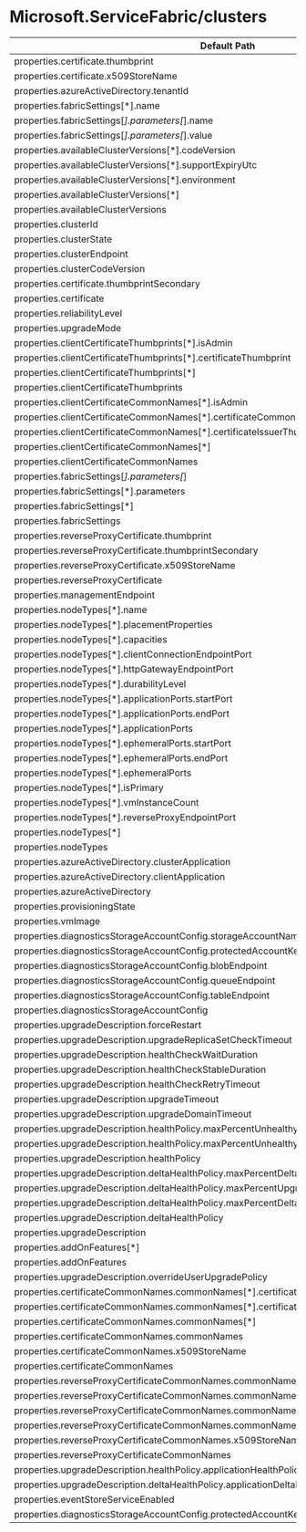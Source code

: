 # Microsoft.ServiceFabric/clusters

| Default Path | Alias |
|---|---|
| properties.certificate.thumbprint | Microsoft.ServiceFabric/clusters/certificate.thumbprint |
| properties.certificate.x509StoreName | Microsoft.ServiceFabric/clusters/certificate.x509StoreName |
| properties.azureActiveDirectory.tenantId | Microsoft.ServiceFabric/clusters/azureActiveDirectory.tenantId |
| properties.fabricSettings[*].name | Microsoft.ServiceFabric/clusters/fabricSettings[*].name |
| properties.fabricSettings[*].parameters[*].name | Microsoft.ServiceFabric/clusters/fabricSettings[*].parameters[*].name |
| properties.fabricSettings[*].parameters[*].value | Microsoft.ServiceFabric/clusters/fabricSettings[*].parameters[*].value |
| properties.availableClusterVersions[*].codeVersion | Microsoft.ServiceFabric/clusters/availableClusterVersions[*].codeVersion |
| properties.availableClusterVersions[*].supportExpiryUtc | Microsoft.ServiceFabric/clusters/availableClusterVersions[*].supportExpiryUtc |
| properties.availableClusterVersions[*].environment | Microsoft.ServiceFabric/clusters/availableClusterVersions[*].environment |
| properties.availableClusterVersions[*] | Microsoft.ServiceFabric/clusters/availableClusterVersions[*] |
| properties.availableClusterVersions | Microsoft.ServiceFabric/clusters/availableClusterVersions |
| properties.clusterId | Microsoft.ServiceFabric/clusters/clusterId |
| properties.clusterState | Microsoft.ServiceFabric/clusters/clusterState |
| properties.clusterEndpoint | Microsoft.ServiceFabric/clusters/clusterEndpoint |
| properties.clusterCodeVersion | Microsoft.ServiceFabric/clusters/clusterCodeVersion |
| properties.certificate.thumbprintSecondary | Microsoft.ServiceFabric/clusters/certificate.thumbprintSecondary |
| properties.certificate | Microsoft.ServiceFabric/clusters/certificate |
| properties.reliabilityLevel | Microsoft.ServiceFabric/clusters/reliabilityLevel |
| properties.upgradeMode | Microsoft.ServiceFabric/clusters/upgradeMode |
| properties.clientCertificateThumbprints[*].isAdmin | Microsoft.ServiceFabric/clusters/clientCertificateThumbprints[*].isAdmin |
| properties.clientCertificateThumbprints[*].certificateThumbprint | Microsoft.ServiceFabric/clusters/clientCertificateThumbprints[*].certificateThumbprint |
| properties.clientCertificateThumbprints[*] | Microsoft.ServiceFabric/clusters/clientCertificateThumbprints[*] |
| properties.clientCertificateThumbprints | Microsoft.ServiceFabric/clusters/clientCertificateThumbprints |
| properties.clientCertificateCommonNames[*].isAdmin | Microsoft.ServiceFabric/clusters/clientCertificateCommonNames[*].isAdmin |
| properties.clientCertificateCommonNames[*].certificateCommonName | Microsoft.ServiceFabric/clusters/clientCertificateCommonNames[*].certificateCommonName |
| properties.clientCertificateCommonNames[*].certificateIssuerThumbprint | Microsoft.ServiceFabric/clusters/clientCertificateCommonNames[*].certificateIssuerThumbprint |
| properties.clientCertificateCommonNames[*] | Microsoft.ServiceFabric/clusters/clientCertificateCommonNames[*] |
| properties.clientCertificateCommonNames | Microsoft.ServiceFabric/clusters/clientCertificateCommonNames |
| properties.fabricSettings[*].parameters[*] | Microsoft.ServiceFabric/clusters/fabricSettings[*].parameters[*] |
| properties.fabricSettings[*].parameters | Microsoft.ServiceFabric/clusters/fabricSettings[*].parameters |
| properties.fabricSettings[*] | Microsoft.ServiceFabric/clusters/fabricSettings[*] |
| properties.fabricSettings | Microsoft.ServiceFabric/clusters/fabricSettings |
| properties.reverseProxyCertificate.thumbprint | Microsoft.ServiceFabric/clusters/reverseProxyCertificate.thumbprint |
| properties.reverseProxyCertificate.thumbprintSecondary | Microsoft.ServiceFabric/clusters/reverseProxyCertificate.thumbprintSecondary |
| properties.reverseProxyCertificate.x509StoreName | Microsoft.ServiceFabric/clusters/reverseProxyCertificate.x509StoreName |
| properties.reverseProxyCertificate | Microsoft.ServiceFabric/clusters/reverseProxyCertificate |
| properties.managementEndpoint | Microsoft.ServiceFabric/clusters/managementEndpoint |
| properties.nodeTypes[*].name | Microsoft.ServiceFabric/clusters/nodeTypes[*].name |
| properties.nodeTypes[*].placementProperties | Microsoft.ServiceFabric/clusters/nodeTypes[*].placementProperties |
| properties.nodeTypes[*].capacities | Microsoft.ServiceFabric/clusters/nodeTypes[*].capacities |
| properties.nodeTypes[*].clientConnectionEndpointPort | Microsoft.ServiceFabric/clusters/nodeTypes[*].clientConnectionEndpointPort |
| properties.nodeTypes[*].httpGatewayEndpointPort | Microsoft.ServiceFabric/clusters/nodeTypes[*].httpGatewayEndpointPort |
| properties.nodeTypes[*].durabilityLevel | Microsoft.ServiceFabric/clusters/nodeTypes[*].durabilityLevel |
| properties.nodeTypes[*].applicationPorts.startPort | Microsoft.ServiceFabric/clusters/nodeTypes[*].applicationPorts.startPort |
| properties.nodeTypes[*].applicationPorts.endPort | Microsoft.ServiceFabric/clusters/nodeTypes[*].applicationPorts.endPort |
| properties.nodeTypes[*].applicationPorts | Microsoft.ServiceFabric/clusters/nodeTypes[*].applicationPorts |
| properties.nodeTypes[*].ephemeralPorts.startPort | Microsoft.ServiceFabric/clusters/nodeTypes[*].ephemeralPorts.startPort |
| properties.nodeTypes[*].ephemeralPorts.endPort | Microsoft.ServiceFabric/clusters/nodeTypes[*].ephemeralPorts.endPort |
| properties.nodeTypes[*].ephemeralPorts | Microsoft.ServiceFabric/clusters/nodeTypes[*].ephemeralPorts |
| properties.nodeTypes[*].isPrimary | Microsoft.ServiceFabric/clusters/nodeTypes[*].isPrimary |
| properties.nodeTypes[*].vmInstanceCount | Microsoft.ServiceFabric/clusters/nodeTypes[*].vmInstanceCount |
| properties.nodeTypes[*].reverseProxyEndpointPort | Microsoft.ServiceFabric/clusters/nodeTypes[*].reverseProxyEndpointPort |
| properties.nodeTypes[*] | Microsoft.ServiceFabric/clusters/nodeTypes[*] |
| properties.nodeTypes | Microsoft.ServiceFabric/clusters/nodeTypes |
| properties.azureActiveDirectory.clusterApplication | Microsoft.ServiceFabric/clusters/azureActiveDirectory.clusterApplication |
| properties.azureActiveDirectory.clientApplication | Microsoft.ServiceFabric/clusters/azureActiveDirectory.clientApplication |
| properties.azureActiveDirectory | Microsoft.ServiceFabric/clusters/azureActiveDirectory |
| properties.provisioningState | Microsoft.ServiceFabric/clusters/provisioningState |
| properties.vmImage | Microsoft.ServiceFabric/clusters/vmImage |
| properties.diagnosticsStorageAccountConfig.storageAccountName | Microsoft.ServiceFabric/clusters/diagnosticsStorageAccountConfig.storageAccountName |
| properties.diagnosticsStorageAccountConfig.protectedAccountKeyName | Microsoft.ServiceFabric/clusters/diagnosticsStorageAccountConfig.protectedAccountKeyName |
| properties.diagnosticsStorageAccountConfig.blobEndpoint | Microsoft.ServiceFabric/clusters/diagnosticsStorageAccountConfig.blobEndpoint |
| properties.diagnosticsStorageAccountConfig.queueEndpoint | Microsoft.ServiceFabric/clusters/diagnosticsStorageAccountConfig.queueEndpoint |
| properties.diagnosticsStorageAccountConfig.tableEndpoint | Microsoft.ServiceFabric/clusters/diagnosticsStorageAccountConfig.tableEndpoint |
| properties.diagnosticsStorageAccountConfig | Microsoft.ServiceFabric/clusters/diagnosticsStorageAccountConfig |
| properties.upgradeDescription.forceRestart | Microsoft.ServiceFabric/clusters/upgradeDescription.forceRestart |
| properties.upgradeDescription.upgradeReplicaSetCheckTimeout | Microsoft.ServiceFabric/clusters/upgradeDescription.upgradeReplicaSetCheckTimeout |
| properties.upgradeDescription.healthCheckWaitDuration | Microsoft.ServiceFabric/clusters/upgradeDescription.healthCheckWaitDuration |
| properties.upgradeDescription.healthCheckStableDuration | Microsoft.ServiceFabric/clusters/upgradeDescription.healthCheckStableDuration |
| properties.upgradeDescription.healthCheckRetryTimeout | Microsoft.ServiceFabric/clusters/upgradeDescription.healthCheckRetryTimeout |
| properties.upgradeDescription.upgradeTimeout | Microsoft.ServiceFabric/clusters/upgradeDescription.upgradeTimeout |
| properties.upgradeDescription.upgradeDomainTimeout | Microsoft.ServiceFabric/clusters/upgradeDescription.upgradeDomainTimeout |
| properties.upgradeDescription.healthPolicy.maxPercentUnhealthyNodes | Microsoft.ServiceFabric/clusters/upgradeDescription.healthPolicy.maxPercentUnhealthyNodes |
| properties.upgradeDescription.healthPolicy.maxPercentUnhealthyApplications | Microsoft.ServiceFabric/clusters/upgradeDescription.healthPolicy.maxPercentUnhealthyApplications |
| properties.upgradeDescription.healthPolicy | Microsoft.ServiceFabric/clusters/upgradeDescription.healthPolicy |
| properties.upgradeDescription.deltaHealthPolicy.maxPercentDeltaUnhealthyNodes | Microsoft.ServiceFabric/clusters/upgradeDescription.deltaHealthPolicy.maxPercentDeltaUnhealthyNodes |
| properties.upgradeDescription.deltaHealthPolicy.maxPercentUpgradeDomainDeltaUnhealthyNodes | Microsoft.ServiceFabric/clusters/upgradeDescription.deltaHealthPolicy.maxPercentUpgradeDomainDeltaUnhealthyNodes |
| properties.upgradeDescription.deltaHealthPolicy.maxPercentDeltaUnhealthyApplications | Microsoft.ServiceFabric/clusters/upgradeDescription.deltaHealthPolicy.maxPercentDeltaUnhealthyApplications |
| properties.upgradeDescription.deltaHealthPolicy | Microsoft.ServiceFabric/clusters/upgradeDescription.deltaHealthPolicy |
| properties.upgradeDescription | Microsoft.ServiceFabric/clusters/upgradeDescription |
| properties.addOnFeatures[*] | Microsoft.ServiceFabric/clusters/addOnFeatures[*] |
| properties.addOnFeatures | Microsoft.ServiceFabric/clusters/addOnFeatures |
| properties.upgradeDescription.overrideUserUpgradePolicy | Microsoft.ServiceFabric/clusters/upgradeDescription.overrideUserUpgradePolicy |
| properties.certificateCommonNames.commonNames[*].certificateCommonName | Microsoft.ServiceFabric/clusters/certificateCommonNames.commonNames[*].certificateCommonName |
| properties.certificateCommonNames.commonNames[*].certificateIssuerThumbprint | Microsoft.ServiceFabric/clusters/certificateCommonNames.commonNames[*].certificateIssuerThumbprint |
| properties.certificateCommonNames.commonNames[*] | Microsoft.ServiceFabric/clusters/certificateCommonNames.commonNames[*] |
| properties.certificateCommonNames.commonNames | Microsoft.ServiceFabric/clusters/certificateCommonNames.commonNames |
| properties.certificateCommonNames.x509StoreName | Microsoft.ServiceFabric/clusters/certificateCommonNames.x509StoreName |
| properties.certificateCommonNames | Microsoft.ServiceFabric/clusters/certificateCommonNames |
| properties.reverseProxyCertificateCommonNames.commonNames[*].certificateCommonName | Microsoft.ServiceFabric/clusters/reverseProxyCertificateCommonNames.commonNames[*].certificateCommonName |
| properties.reverseProxyCertificateCommonNames.commonNames[*].certificateIssuerThumbprint | Microsoft.ServiceFabric/clusters/reverseProxyCertificateCommonNames.commonNames[*].certificateIssuerThumbprint |
| properties.reverseProxyCertificateCommonNames.commonNames[*] | Microsoft.ServiceFabric/clusters/reverseProxyCertificateCommonNames.commonNames[*] |
| properties.reverseProxyCertificateCommonNames.commonNames | Microsoft.ServiceFabric/clusters/reverseProxyCertificateCommonNames.commonNames |
| properties.reverseProxyCertificateCommonNames.x509StoreName | Microsoft.ServiceFabric/clusters/reverseProxyCertificateCommonNames.x509StoreName |
| properties.reverseProxyCertificateCommonNames | Microsoft.ServiceFabric/clusters/reverseProxyCertificateCommonNames |
| properties.upgradeDescription.healthPolicy.applicationHealthPolicies | Microsoft.ServiceFabric/clusters/upgradeDescription.healthPolicy.applicationHealthPolicies |
| properties.upgradeDescription.deltaHealthPolicy.applicationDeltaHealthPolicies | Microsoft.ServiceFabric/clusters/upgradeDescription.deltaHealthPolicy.applicationDeltaHealthPolicies |
| properties.eventStoreServiceEnabled | Microsoft.ServiceFabric/clusters/eventStoreServiceEnabled |
| properties.diagnosticsStorageAccountConfig.protectedAccountKeyName2 | Microsoft.ServiceFabric/clusters/diagnosticsStorageAccountConfig.protectedAccountKeyName2 |

